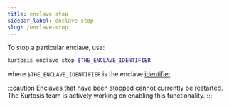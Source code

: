 ```yaml
---
title: enclave stop
sidebar_label: enclave stop
slug: /enclave-stop
---
```


To stop a particular enclave, use:

```bash
kurtosis enclave stop $THE_ENCLAVE_IDENTIFIER 
```
where `$THE_ENCLAVE_IDENTIFIER` is the enclave [identifier](../resource-identifier.md).

:::caution
Enclaves that have been stopped cannot currently be restarted. The Kurtosis team is actively working on enabling this functionality.
:::
